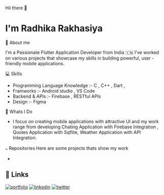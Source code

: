 
 Hii there 👋

# I'm Radhika Rakhasiya 


👤 About me 

I'm a Passionate Flutter Application Developer from India 🇮🇳
I've worked on various projects that showcase my skills in building powerful, user -  friendly mobile applications.




💻 Skills 

- Programming Language Knowledge :- C , C++ , Dart ,
- Framworks :- Android studio , VS Code
- Backend &  APIs :- Firebase , RESTful APIs
- Design :- Figma

📑 Whats I Do
- I focus on creating mobile applications with attractive UI and my work range from developing Chating Application with Firebase Integration , Quotes Application with Sqflite, Weather Application with API Integration.

𖾚 Repositories
Here are some projects thats show my work 

- 
## 🔗 Links
[![portfolio](https://img.shields.io/badge/my_portfolio-000?style=for-the-badge&logo=ko-fi&logoColor=white)](https://katherineoelsner.com/)
[![linkedin](https://img.shields.io/badge/linkedin-0A66C2?style=for-the-badge&logo=linkedin&logoColor=white)](https://www.linkedin.com/)
[![twitter](https://img.shields.io/badge/twitter-1DA1F2?style=for-the-badge&logo=twitter&logoColor=white)](https://twitter.com/)

